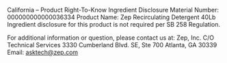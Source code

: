  
 
 
California – Product Right-To-Know Ingredient Disclosure 
Material Number: 000000000000036334 
Product Name: Zep Recirculating Detergent 40Lb 
Ingredient disclosure for this product is not required per SB 258 Regulation. 
 
For additional information or question, please contact us at: 
Zep, Inc. 
C/O Technical Services 
3330 Cumberland Blvd. SE, Ste 700 
Atlanta, GA 30339 
Email: asktech@zep.com 
 
 
 
 
